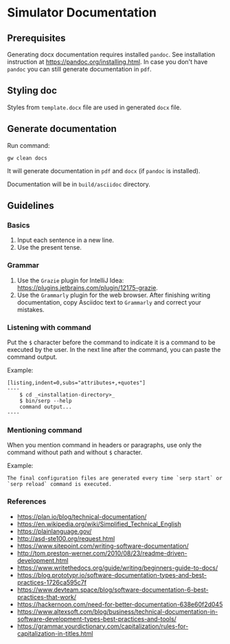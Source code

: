 # Simulator Documentation

## Prerequisites

Generating docx documentation requires installed `pandoc`.
See installation instruction at https://pandoc.org/installing.html.
In case you don't have `pandoc` you can still generate documentation in `pdf`.

## Styling doc

Styles from `template.docx` file are used in generated `docx` file.

## Generate documentation

Run command:

    gw clean docs
    
It will generate documentation in `pdf` and `docx` (if `pandoc` is installed).

Documentation will be in `build/asciidoc` directory.

## Guidelines

### Basics

1. Input each sentence in a new line.
2. Use the present tense.

### Grammar

1. Use the `Grazie` plugin for IntelliJ Idea: https://plugins.jetbrains.com/plugin/12175-grazie.
2. Use the `Grammarly` plugin for the web browser.
After finishing writing documentation, copy Asciidoc text to `Grammarly` and correct your mistakes.

### Listening with command

Put the `$` character before the command to indicate it is a command to be executed by the user.
In the next line after the command, you can paste the command output.

Example:

    [listing,indent=0,subs="attributes+,+quotes"]
    ----
        $ cd _<installation-directory>_
        $ bin/serp --help
        command output...
    ----

### Mentioning command

When you mention command in headers or paragraphs, use only the command without path and without `$` character.

Example:

    The final configuration files are generated every time `serp start` or `serp reload` command is executed.

### References

- https://plan.io/blog/technical-documentation/
- https://en.wikipedia.org/wiki/Simplified_Technical_English
- https://plainlanguage.gov/
- http://asd-ste100.org/request.html
- https://www.sitepoint.com/writing-software-documentation/
- http://tom.preston-werner.com/2010/08/23/readme-driven-development.html
- https://www.writethedocs.org/guide/writing/beginners-guide-to-docs/
- https://blog.prototypr.io/software-documentation-types-and-best-practices-1726ca595c7f
- https://www.devteam.space/blog/software-documentation-6-best-practices-that-work/
- https://hackernoon.com/need-for-better-documentation-638e60f2d045
- https://www.altexsoft.com/blog/business/technical-documentation-in-software-development-types-best-practices-and-tools/
- https://grammar.yourdictionary.com/capitalization/rules-for-capitalization-in-titles.html
